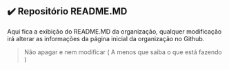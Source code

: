 ## ✔️ Repositório README.MD
Aqui fica a exibição do README.MD da organização, qualquer modificação irá alterar as informações da página inicial da organização no Github.
> Não apagar e nem modificar ( A menos que saiba o que está fazendo )